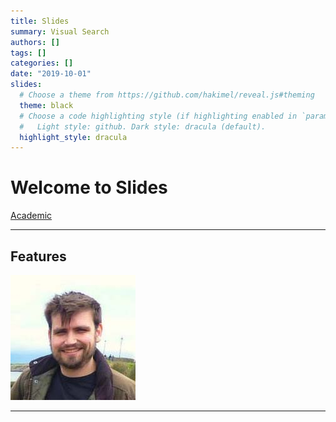 ```yaml
---
title: Slides
summary: Visual Search
authors: []
tags: []
categories: []
date: "2019-10-01"
slides:
  # Choose a theme from https://github.com/hakimel/reveal.js#theming
  theme: black
  # Choose a code highlighting style (if highlighting enabled in `params.toml`)
  #   Light style: github. Dark style: dracula (default).
  highlight_style: dracula
---
```


# Welcome to Slides

[Academic](https://sourcethemes.com/academic/)

---

## Features

![alt text](/static/img/posts/mybio.jpg "Logo Title Text 1")

---
